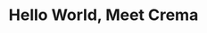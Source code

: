 ---
layout: blog
publisher: Crema.co Blog
originalurl: http://blog.crema.co/hello-world-meet-crema/
title: "Hello World, Meet Crema"
snippet: "Do you remember the last time you faced the crushing blow of realizing that you had, in fact, run out of coffee? Have you ever stood in the supermarket aisle and felt uninspired by the coffee selection? Or have you ever wondered who exactly grew those beans that you just poured into the grinder?"
---